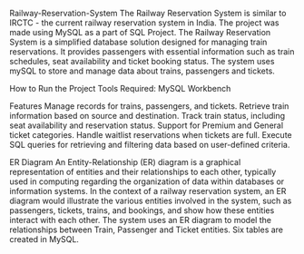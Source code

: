 Railway-Reservation-System
The Railway Reservation System is similar to IRCTC - the current railway reservation system in India. The project was made using MySQL as a part of SQL Project. The Railway Reservation System is a simplified database solution designed for managing train reservations. It provides passengers with essential information such as train schedules, seat availability and ticket booking status. The system uses mySQL to store and manage data about trains, passengers and tickets.

How to Run the Project
Tools Required: MySQL Workbench

Features
Manage records for trains, passengers, and tickets.
Retrieve train information based on source and destination.
Track train status, including seat availability and reservation status.
Support for Premium and General ticket categories.
Handle waitlist reservations when tickets are full.
Execute SQL queries for retrieving and filtering data based on user-defined criteria.

ER Diagram
An Entity-Relationship (ER) diagram is a graphical representation of entities and their relationships to each other, typically used in computing regarding the organization of data within databases or information systems. In the context of a railway reservation system, an ER diagram would illustrate the various entities involved in the system, such as passengers, tickets, trains, and bookings, and show how these entities interact with each other.
The system uses an ER diagram to model the relationships between Train, Passenger and Ticket entities. Six tables are created in MySQL.

